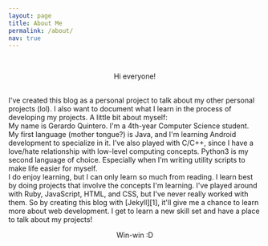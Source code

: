 ```yaml
---
layout: page
title: About Me
permalink: /about/
nav: true
---
```


<br>
<p style="text-align: center;">Hi everyone!</p>

<br>
I've created this blog as a personal project to talk about my other
personal projects (lol). I also want to document what I learn in the process of
developing my projects. A little bit about myself:

<br>
My name is Gerardo Quintero.  
I'm a 4th-year Computer Science student. My first language (mother tongue?) is
Java, and I'm learning Android development to specialize in it. I've also played
with C/C++, since I have a love/hate relationship with low-level computing concepts.
Python3 is my second language of choice. Especially when I'm writing utility
scripts to make life easier for myself.

<br>
I do enjoy learning, but I can only learn so much from reading. I learn best
by doing projects that involve the concepts I'm learning. I've played around
with Ruby, JavaScript, HTML, and CSS, but I've never really worked with them. So
by creating this blog with [Jekyll][1], it'll give me a chance to learn more about
web development. I get to learn a new skill set and have a place to talk about
my projects!

<br>
<p style="text-align: center;">Win-win :D</p>
<br>

[1]: https://jekyllrb.com/

